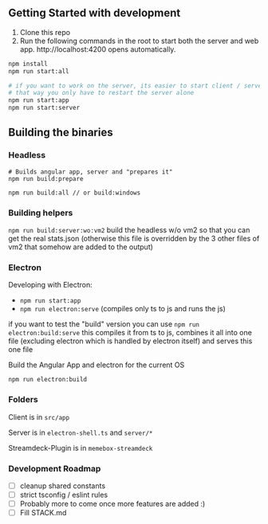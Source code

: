 
## Getting Started with development

1. Clone this repo
2. Run the following commands in the root to start both the server and web app.
   http://localhost:4200 opens automatically.

```sh
npm install
npm run start:all

# if you want to work on the server, its easier to start client / server separately
# that way you only have to restart the server alone
npm run start:app
npm run start:server
```

## Building the binaries

### Headless

```
# Builds angular app, server and "prepares it" 
npm run build:prepare

npm run build:all // or build:windows 
```

### Building helpers

`npm run build:server:wo:vm2` build the headless w/o vm2
so that you can get the real stats.json (otherwise this file is overridden by the 3 other files of vm2 that somehow are added to the output)

### Electron

Developing with Electron:

- `npm run start:app`
- `npm run electron:serve` (compiles only ts to js and runs the js)

if you want to test the "build" version you can use `npm run electron:build:serve`
this compiles it from ts to js, combines it all into one file (excluding electron which is handled by electron itself) and serves this one file

Build the Angular App and electron for the current OS

```
npm run electron:build
```

### Folders
Client is in `src/app`

Server is in `electron-shell.ts` and `server/*`

Streamdeck-Plugin is in `memebox-streamdeck`

### Development Roadmap

- [ ] cleanup shared constants
- [ ] strict tsconfig / eslint rules
- [ ] Probably more to come once more features are added :)
- [ ] Fill STACK.md
